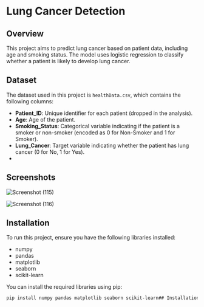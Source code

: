 # Lung Cancer Detection

## Overview
This project aims to predict lung cancer based on patient data, including age and smoking status. The model uses logistic regression to classify whether a patient is likely to develop lung cancer.

## Dataset
The dataset used in this project is `healthData.csv`, which contains the following columns:

- **Patient_ID**: Unique identifier for each patient (dropped in the analysis).
- **Age**: Age of the patient.
- **Smoking_Status**: Categorical variable indicating if the patient is a smoker or non-smoker (encoded as 0 for Non-Smoker and 1 for Smoker).
- **Lung_Cancer**: Target variable indicating whether the patient has lung cancer (0 for No, 1 for Yes).
- 
## Screenshots

![Screenshot (115)](https://github.com/user-attachments/assets/1c0cfc7b-33da-4df5-9e4d-50746e41e6ca)


![Screenshot (116)](https://github.com/user-attachments/assets/730f7b26-9341-4b5e-96a2-66bcf9730a0e)


## Installation
To run this project, ensure you have the following libraries installed:

- numpy
- pandas
- matplotlib
- seaborn
- scikit-learn

You can install the required libraries using pip:

```bash
pip install numpy pandas matplotlib seaborn scikit-learn## Installation
